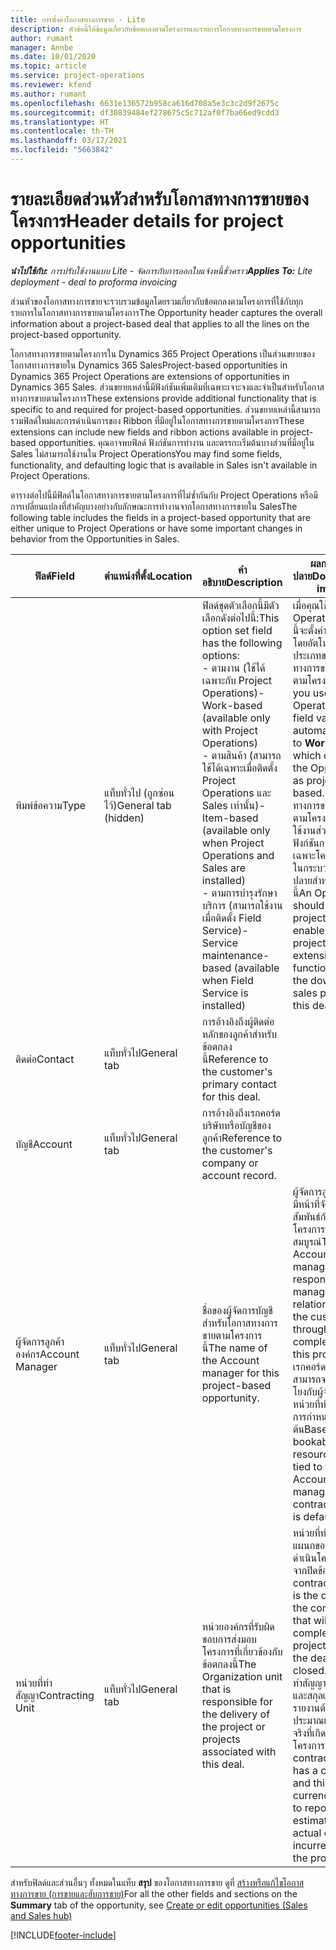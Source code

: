 ```yaml
---
title: การตั้งค่าโอกาสทางการขาย - Lite
description: หัวข้อนี้ให้ข้อมูลเกี่ยวกับข้อตกลงตามโครงการและรายการโอกาสทางการขายตามโครงการ
author: rumant
manager: Annbe
ms.date: 10/01/2020
ms.topic: article
ms.service: project-operations
ms.reviewer: kfend
ms.author: rumant
ms.openlocfilehash: 6631e136572b958ca616d708a5e3c3c2d9f2675c
ms.sourcegitcommit: df30839484ef278675c5c712af0f7ba66ed9cdd3
ms.translationtype: HT
ms.contentlocale: th-TH
ms.lasthandoff: 03/17/2021
ms.locfileid: "5663842"
---
```

# <a name="header-details-for-project-opportunities"></a><span data-ttu-id="14d4e-103">รายละเอียดส่วนหัวสำหรับโอกาสทางการขายของโครงการ</span><span class="sxs-lookup"><span data-stu-id="14d4e-103">Header details for project opportunities</span></span>

<span data-ttu-id="14d4e-104">_**นำไปใช้กับ:** การปรับใช้งานแบบ Lite - จัดการกับการออกใบแจ้งหนี้ชั่วคราว_</span><span class="sxs-lookup"><span data-stu-id="14d4e-104">_**Applies To:** Lite deployment - deal to proforma invoicing_</span></span>

<span data-ttu-id="14d4e-105">ส่วนหัวของโอกาสทางการขายจะรวบรวมข้อมูลโดยรวมเกี่ยวกับข้อตกลงตามโครงการที่ใช้กับทุกรายการในโอกาสทางการขายตามโครงการ</span><span class="sxs-lookup"><span data-stu-id="14d4e-105">The Opportunity header captures the overall information about a project-based deal that applies to all the lines on the project-based opportunity.</span></span>

<span data-ttu-id="14d4e-106">โอกาสทางการขายตามโครงการใน Dynamics 365 Project Operations เป็นส่วนขยายของโอกาสทางการขายใน Dynamics 365 Sales</span><span class="sxs-lookup"><span data-stu-id="14d4e-106">Project-based opportunities in Dynamics 365 Project Operations are extensions of opportunities in Dynamics 365 Sales.</span></span> <span data-ttu-id="14d4e-107">ส่วนขยายเหล่านี้มีฟังก์ชันเพิ่มเติมที่เฉพาะเจาะจงและจำเป็นสำหรับโอกาสทางการขายตามโครงการ</span><span class="sxs-lookup"><span data-stu-id="14d4e-107">These extensions provide additional functionality that is specific to and required for project-based opportunities.</span></span> <span data-ttu-id="14d4e-108">ส่วนขยายเหล่านี้สามารถรวมฟิลด์ใหม่และการดำเนินการของ Ribbon ที่มีอยู่ในโอกาสทางการขายตามโครงการ</span><span class="sxs-lookup"><span data-stu-id="14d4e-108">These extensions can include new fields and ribbon actions available in project-based opportunities.</span></span> <span data-ttu-id="14d4e-109">คุณอาจพบฟิลด์ ฟังก์ชันการทำงาน และตรรกะเริ่มต้นบางส่วนที่มีอยู่ใน Sales ไม่สามารถใช้งานใน Project Operations</span><span class="sxs-lookup"><span data-stu-id="14d4e-109">You may find some fields, functionality, and defaulting logic that is available in Sales isn't available in Project Operations.</span></span>

<span data-ttu-id="14d4e-110">ตารางต่อไปนี้มีฟิลด์ในโอกาสทางการขายตามโครงการที่ไม่ซ้ำกันกับ Project Operations หรือมีการเปลี่ยนแปลงที่สำคัญบางอย่างกับลักษณะการทำงานจากโอกาสทางการขายใน Sales</span><span class="sxs-lookup"><span data-stu-id="14d4e-110">The following table includes the fields in a project-based opportunity that are either unique to Project Operations or have some important changes in behavior from the Opportunities in Sales.</span></span>

| <span data-ttu-id="14d4e-111">**ฟิลด์**</span><span class="sxs-lookup"><span data-stu-id="14d4e-111">**Field**</span></span> | <span data-ttu-id="14d4e-112">**ตำแหน่งที่ตั้ง**</span><span class="sxs-lookup"><span data-stu-id="14d4e-112">**Location**</span></span> | <span data-ttu-id="14d4e-113">**คำอธิบาย**</span><span class="sxs-lookup"><span data-stu-id="14d4e-113">**Description**</span></span> | <span data-ttu-id="14d4e-114">**ผลกระทบขั้นปลาย**</span><span class="sxs-lookup"><span data-stu-id="14d4e-114">**Downstream impact**</span></span> |
| --- | --- | --- | --- |
| <span data-ttu-id="14d4e-115">พิมพ์ข้อความ</span><span class="sxs-lookup"><span data-stu-id="14d4e-115">Type</span></span> | <span data-ttu-id="14d4e-116">แท็บทั่วไป (ถูกซ่อนไว้)</span><span class="sxs-lookup"><span data-stu-id="14d4e-116">General tab (hidden)</span></span> | <span data-ttu-id="14d4e-117">ฟิลด์ชุดตัวเลือกนี้มีตัวเลือกดังต่อไปนี้:</span><span class="sxs-lookup"><span data-stu-id="14d4e-117">This option set field has the following options:</span></span></br><span data-ttu-id="14d4e-118">- ตามงาน (ใช้ได้เฉพาะกับ Project Operations)</span><span class="sxs-lookup"><span data-stu-id="14d4e-118">- Work-based (available only with Project Operations)</span></span></br><span data-ttu-id="14d4e-119">- ตามสินค้า (สามารถใช้ได้เฉพาะเมื่อติดตั้ง Project Operations และ Sales เท่านั้น)</span><span class="sxs-lookup"><span data-stu-id="14d4e-119">- Item-based (available only when Project Operations and Sales are installed)</span></span></br><span data-ttu-id="14d4e-120">- ตามการบำรุงรักษาบริการ (สามารถใช้งานเมื่อติดตั้ง Field Service)</span><span class="sxs-lookup"><span data-stu-id="14d4e-120">- Service maintenance-based (available when Field Service is installed)</span></span> | <span data-ttu-id="14d4e-121">เมื่อคุณใช้ Project Operations ค่าฟิลด์นี้จะตั้งค่าเป็น **ตามงาน** โดยอัตโนมัติ ซึ่งจะจัดประเภทของโอกาสทางการขายเป็นแบบตามโครงการ</span><span class="sxs-lookup"><span data-stu-id="14d4e-121">When you use Project Operations, this field value is automatically set to **Work-based** which classifies the Opportunity as project-based.</span></span> <span data-ttu-id="14d4e-122">โอกาสทางการขายควรเป็นไปตามโครงการเพื่อเปิดใช้งานส่วนขยายและฟังก์ชันการทำงานเฉพาะโครงการทั้งหมดในกระบวนการขายขั้นปลายสำหรับข้อเสนอนี้</span><span class="sxs-lookup"><span data-stu-id="14d4e-122">An Opportunity should be project-based to enable all project-specific extensions and functionality in the downstream sales process for this deal.</span></span> |
| <span data-ttu-id="14d4e-123">ติดต่อ</span><span class="sxs-lookup"><span data-stu-id="14d4e-123">Contact</span></span> | <span data-ttu-id="14d4e-124">แท็บทั่วไป</span><span class="sxs-lookup"><span data-stu-id="14d4e-124">General tab</span></span> | <span data-ttu-id="14d4e-125">การอ้างอิงถึงผู้ติดต่อหลักของลูกค้าสำหรับข้อตกลงนี้</span><span class="sxs-lookup"><span data-stu-id="14d4e-125">Reference to the customer's primary contact for this deal.</span></span> | |
| <span data-ttu-id="14d4e-126">บัญชี</span><span class="sxs-lookup"><span data-stu-id="14d4e-126">Account</span></span> | <span data-ttu-id="14d4e-127">แท็บทั่วไป</span><span class="sxs-lookup"><span data-stu-id="14d4e-127">General tab</span></span> | <span data-ttu-id="14d4e-128">การอ้างอิงถึงเรกคอร์ดบริษัทหรือบัญชีของลูกค้า</span><span class="sxs-lookup"><span data-stu-id="14d4e-128">Reference to the customer's company or account record.</span></span> | |
| <span data-ttu-id="14d4e-129">ผู้จัดการลูกค้าองค์กร</span><span class="sxs-lookup"><span data-stu-id="14d4e-129">Account Manager</span></span> | <span data-ttu-id="14d4e-130">แท็บทั่วไป</span><span class="sxs-lookup"><span data-stu-id="14d4e-130">General tab</span></span> | <span data-ttu-id="14d4e-131">ชื่อของผู้จัดการบัญชีสำหรับโอกาสทางการขายตามโครงการนี้</span><span class="sxs-lookup"><span data-stu-id="14d4e-131">The name of the Account manager for this project-based opportunity.</span></span> | <span data-ttu-id="14d4e-132">ผู้จัดการลูกค้าองค์กรมีหน้าที่จัดการความสัมพันธ์กับลูกค้าจนโครงการนี้เสร็จสมบูรณ์</span><span class="sxs-lookup"><span data-stu-id="14d4e-132">The Account manager is responsible for managing the relationship with the customer through the completion of this project.</span></span> <span data-ttu-id="14d4e-133">ตามเรกคอร์ดทรัพยากรที่สามารถจองได้ที่เชื่อมโยงกับผู้จัดการบัญชี หน่วยที่ทำสัญญาจะมีการกำหนดเป็นค่าเริ่มต้น</span><span class="sxs-lookup"><span data-stu-id="14d4e-133">Based on the bookable resource record tied to the Account manager, the contracting unit is defaulted.</span></span> |
| <span data-ttu-id="14d4e-134">หน่วยที่ทำสัญญา</span><span class="sxs-lookup"><span data-stu-id="14d4e-134">Contracting Unit</span></span> | <span data-ttu-id="14d4e-135">แท็บทั่วไป</span><span class="sxs-lookup"><span data-stu-id="14d4e-135">General tab</span></span> | <span data-ttu-id="14d4e-136">หน่วยองค์กรที่รับผิดชอบการส่งมอบโครงการที่เกี่ยวข้องกับข้อตกลงนี้</span><span class="sxs-lookup"><span data-stu-id="14d4e-136">The Organization unit that is responsible for the delivery of the project or projects associated with this deal.</span></span> | <span data-ttu-id="14d4e-137">หน่วยที่ทำสัญญาคือแผนกของบริษัทที่จะดำเนินโครงการหลังจากปิดข้อตกลง</span><span class="sxs-lookup"><span data-stu-id="14d4e-137">The contracting unit is the division of the company that will complete the project(s) after the deal is closed.</span></span> <span data-ttu-id="14d4e-138">ทุกหน่วยที่ทำสัญญามีสกุลเงิน และสกุลเงินนี้ใช้เพื่อรายงานต้นทุนโดยประมาณและต้นทุนจริงที่เกิดขึ้นระหว่างโครงการ</span><span class="sxs-lookup"><span data-stu-id="14d4e-138">Every contracting unit has a currency, and this currency is used to report estimated and actual costs incurred during the project.</span></span> |

<span data-ttu-id="14d4e-139">สำหรับฟิลด์และส่วนอื่นๆ ทั้งหมดในแท็บ **สรุป** ของโอกาสทางการขาย ดูที่ [สร้างหรือแก้ไขโอกาสทางการขาย (การขายและฮับการขาย)](https://docs.microsoft.com/dynamics365/sales-enterprise/create-edit-opportunity-sales)</span><span class="sxs-lookup"><span data-stu-id="14d4e-139">For all the other fields and sections on the **Summary** tab of the opportunity, see [Create or edit opportunities (Sales and Sales hub)](https://docs.microsoft.com/dynamics365/sales-enterprise/create-edit-opportunity-sales)</span></span>


[!INCLUDE[footer-include](../../includes/footer-banner.md)]
